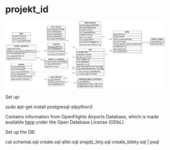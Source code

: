 # projekt_id

![er diagram](er.png)

Set up:

sudo apt-get install postgresql-plpython3

Contains information from OpenFlights Airports Database, which is made available [here](https://openflights.org/data.html) under the Open Database License (ODbL).

Set up the DB:

cat schemat.sql create.sql alter.sql znajdz_loty.sql create_bilety.sql | psql
